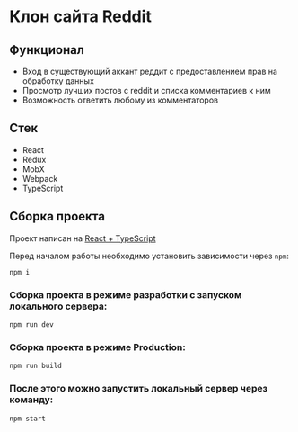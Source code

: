 # Клон сайта Reddit

## Функционал
- Вход в существующий аккант реддит с предоставлением прав на обработку данных
- Просмотр лучших постов с reddit и списка комментариев к ним
- Возможность ответить любому из комментаторов

## Cтек
- React
- Redux
- MobX
- Webpack
- TypeScript
 

## Сборка проекта

Проект написан на [React + TypeScript](https://ru.react.js.org/docs/getting-started.html)

Перед началом работы необходимо установить зависимости через `npm`:

```
npm i
```
### Сборка проекта в режиме разработки с запуском локального сервера:

```
npm run dev
```

### Сборка проекта в режиме Production:

```
npm run build
```

### После этого можно запустить локальный сервер через команду:

```
npm start